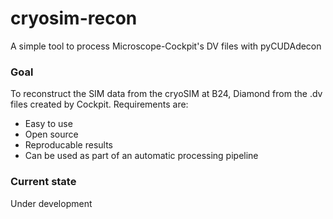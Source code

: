 # cryosim-recon

A simple tool to process Microscope-Cockpit's DV files with pyCUDAdecon

### Goal

To reconstruct the SIM data from the cryoSIM at B24, Diamond from the .dv files created by Cockpit. Requirements are:

- Easy to use
- Open source
- Reproducable results
- Can be used as part of an automatic processing pipeline

### Current state

Under development

